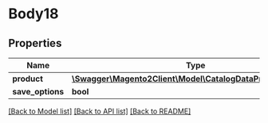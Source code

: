 # Body18

## Properties
Name | Type | Description | Notes
------------ | ------------- | ------------- | -------------
**product** | [**\Swagger\Magento2Client\Model\CatalogDataProductInterface**](CatalogDataProductInterface.md) |  | 
**save_options** | **bool** |  | [optional] 

[[Back to Model list]](../README.md#documentation-for-models) [[Back to API list]](../README.md#documentation-for-api-endpoints) [[Back to README]](../README.md)


